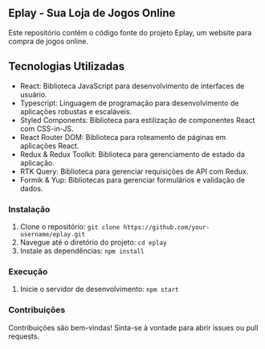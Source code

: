 ## Eplay - Sua Loja de Jogos Online
Este repositório contém o código fonte do projeto Eplay, um website para compra de jogos online.
## Tecnologias Utilizadas
- React: Biblioteca JavaScript para desenvolvimento de interfaces de usuário.
- Typescript: Linguagem de programação para desenvolvimento de aplicações robustas e escaláveis.
- Styled Components: Biblioteca para estilização de componentes React com CSS-in-JS.
- React Router DOM: Biblioteca para roteamento de páginas em aplicações React.
- Redux & Redux Toolkit: Biblioteca para gerenciamento de estado da aplicação.
- RTK Query: Biblioteca para gerenciar requisições de API com Redux.
- Formik & Yup: Bibliotecas para gerenciar formulários e validação de dados.
  
### Instalação

1. Clone o repositório: `git clone https://github.com/your-username/eplay.git`
2. Navegue até o diretório do projeto: `cd eplay`
3. Instale as dependências: `npm install`

### Execução

1. Inicie o servidor de desenvolvimento: `npm start`

### Contribuições

Contribuições são bem-vindas! Sinta-se à vontade para abrir issues ou pull requests.

